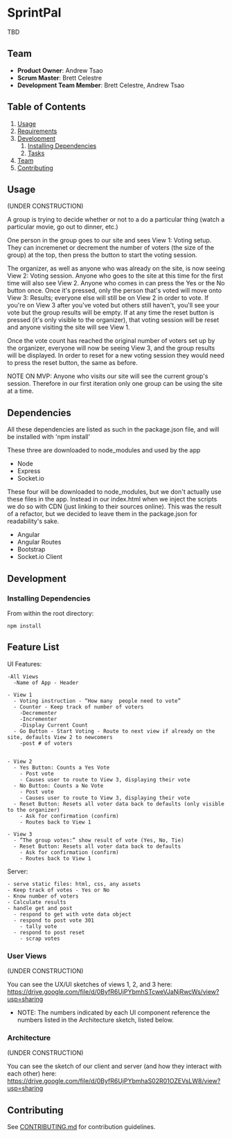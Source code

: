 # SprintPal

TBD

## Team

  - __Product Owner__: Andrew Tsao
  - __Scrum Master__: Brett Celestre
  - __Development Team Member__: Brett Celestre, Andrew Tsao

## Table of Contents

1. [Usage](#Usage)
1. [Requirements](#requirements)
1. [Development](#development)
    1. [Installing Dependencies](#installing-dependencies)
    1. [Tasks](#tasks)
1. [Team](#team)
1. [Contributing](#contributing)

## Usage

(UNDER CONSTRUCTION)

A group is trying to decide whether or not to a do a particular thing (watch a particular movie, go out to dinner, etc.)

One person in the group goes to our site and sees View 1: Voting setup. They can incremenet or decrement the number of voters (the size of the group) at the top, then press the button to start the voting session.

The organizer, as well as anyone who was already on the site, is now seeing View 2: Voting session. Anyone who goes to the site at this time for the first time will also see View 2. Anyone who comes in can press the Yes or the No button once. Once it's pressed, only the person that's voted will move onto View 3: Results; everyone else will still be on View 2 in order to vote. If you're on View 3 after you've voted but others still haven't, you'll see your vote but the group results will be empty. If at any time the reset button is pressed (it's only visible to the organizer), that voting session will be reset and anyone visiting the site will see View 1.

Once the vote count has reached the original number of voters set up by the organizer, everyone will now be seeing View 3, and the group results will be displayed. In order to reset for a new voting session they would need to press the reset button, the same as before.

NOTE ON MVP: Anyone who visits our site will see the current group's session.  Therefore in our first iteration only one group can be using the site at a time.

## Dependencies
All these dependencies are listed as such in the package.json file, and will be installed with 'npm install'

These three are downloaded to node_modules and used by the app
- Node
- Express
- Socket.io

These four will be downloaded to node_modules, but we don't actually use these files in the app. Instead in our index.html when we inject the scripts we do so with CDN (just linking to their sources online). This was the result of a refactor, but we decided to leave them in the package.json for readability's sake.
- Angular
- Angular Routes
- Bootstrap
- Socket.io Client



## Development

### Installing Dependencies

From within the root directory:

```
npm install
```


## Feature List

  UI Features:

    -All Views
      -Name of App - Header

    - View 1
      - Voting instruction - “How many  people need to vote”
      - Counter - Keep track of number of voters
        -Decrementer
        -Incrementer
        -Display Current Count
      - Go Button - Start Voting - Route to next view if already on the site, defaults View 2 to newcomers
        -post # of voters


    - View 2
      - Yes Button: Counts a Yes Vote
        - Post vote
        - Causes user to route to View 3, displaying their vote
      - No Button: Counts a No Vote
        - Post vote
        - Causes user to route to View 3, displaying their vote
      - Reset Button: Resets all voter data back to defaults (only visible to the organizer)
        - Ask for confirmation (confirm)
        - Routes back to View 1

    - View 3
      - ”The group votes:” show result of vote (Yes, No, Tie)
      - Reset Button: Resets all voter data back to defaults
        - Ask for confirmation (confirm)
        - Routes back to View 1

  Server:
  
    - serve static files: html, css, any assets
    - Keep track of votes - Yes or No
    - Know number of voters
    - Calculate results
    - handle get and post
      - respond to get with vote data object
      - respond to post vote 301
        - tally vote
      - respond to post reset
        - scrap votes


### User Views

(UNDER CONSTRUCTION)

You can see the UX/UI sketches of views 1, 2, and 3 here:
https://drive.google.com/file/d/0ByfR6UjPYbmhSTcweVJaNjRwcWs/view?usp=sharing

- NOTE: The numbers indicated by each UI component reference the numbers listed in the Architecture sketch, listed below.


### Architecture

(UNDER CONSTRUCTION)


You can see the sketch of our client and server (and how they interact with each other) here:
https://drive.google.com/file/d/0ByfR6UjPYbmhaS02R01OZEVsLW8/view?usp=sharing


## Contributing

See [CONTRIBUTING.md](_CONTRIBUTING.md) for contribution guidelines.
